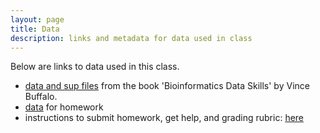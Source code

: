 ```yaml
---
layout: page
title: Data
description: links and metadata for data used in class
---
```


Below are links to data used in this class.

- [data and sup files](https://github.com/vsbuffalo/bds-files) from the book
  'Bioinformatics Data Skills' by Vince Buffalo.
- [data](https://github.com/UWMadison-computingtools/coursedata) for homework
- instructions to submit homework, get help, and grading rubric:
  [here](https://github.com/UWMadison-computingtools/coursedata/blob/master/readme.md)
